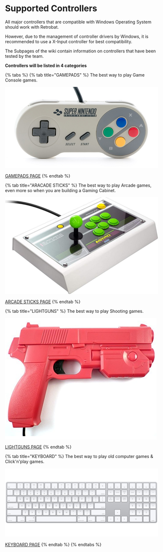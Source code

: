 # Supported Controllers

All major controllers that are compatible with Windows Operating System should work with Retrobat.&#x20;

However, due to the management of controller drivers by Windows, it is recommended to use a X-Input controller for best compatibility.



The Subpages of the wiki contain information on controllers that have been tested by the team.



**Controllers will be listed in 4 categories**

{% tabs %}
{% tab title="GAMEPADS" %}
The best way to play Game Console games.

![](<../../.gitbook/assets/image (26).png>)

[GAMEPADS PAGE](gamepads.md)
{% endtab %}

{% tab title="ARACADE STICKS" %}
The best way to play Arcade games, even more so when you are building a Gaming Cabinet.

![](<../../.gitbook/assets/image (49).png>)

[ARCADE STICKS PAGE](arcade-sticks.md)
{% endtab %}

{% tab title="LIGHTGUNS" %}
The best way to play Shooting games.

![](<../../.gitbook/assets/image (10).png>)

[LIGHTGUNS PAGE](lightguns/)
{% endtab %}

{% tab title="KEYBOARD" %}
The best way to play old computer games & Click'n'play games.

![](<../../.gitbook/assets/image (32).png>)

[KEYBOARD PAGE](keyboard.md)
{% endtab %}
{% endtabs %}

